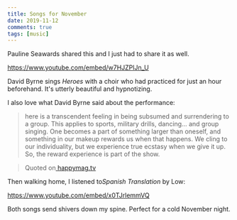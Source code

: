 ```yaml
---
title: Songs for November  
date: 2019-11-12
comments: true  
tags: [music]  
---  
```


Pauline Seawards shared this and I just had to share it as well.

https://www.youtube.com/embed/w7HJZPlJn_U

David Byrne sings *Heroes* with a choir who had practiced for just an hour beforehand. It's utterly beautiful and hypnotizing.

I also love what David Byrne said about the performance:   

> here is a transcendent feeling in being subsumed and surrendering  to a group. This applies to sports, military drills, dancing… and group  singing. One becomes a part of something larger than oneself, and  something in our makeup rewards us when that happens. We cling to our  individuality, but we experience true ecstasy when we give it up. So,  the reward experience is part of the show.

> Quoted on<a href="https://happymag.tv/watch-david-byrne-perform-a-chilling-cover-bowies-heroes-backed-by-a-choir-of-strangers/"> happymag.tv</a>  

Then walking home, I listened to*Spanish Translation* by Low:

https://www.youtube.com/embed/x0TJrlemmVQ

Both songs send shivers down my spine. Perfect for a cold November night.  
